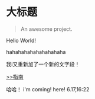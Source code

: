 # 大标题

> An awesome project.

Hello World!

hahahahahahahahahaha



我i又重新加了一个新的文字段！

[>>指南](guide.md)

哈哈！
i'm coming!
here!
6.17,16:22